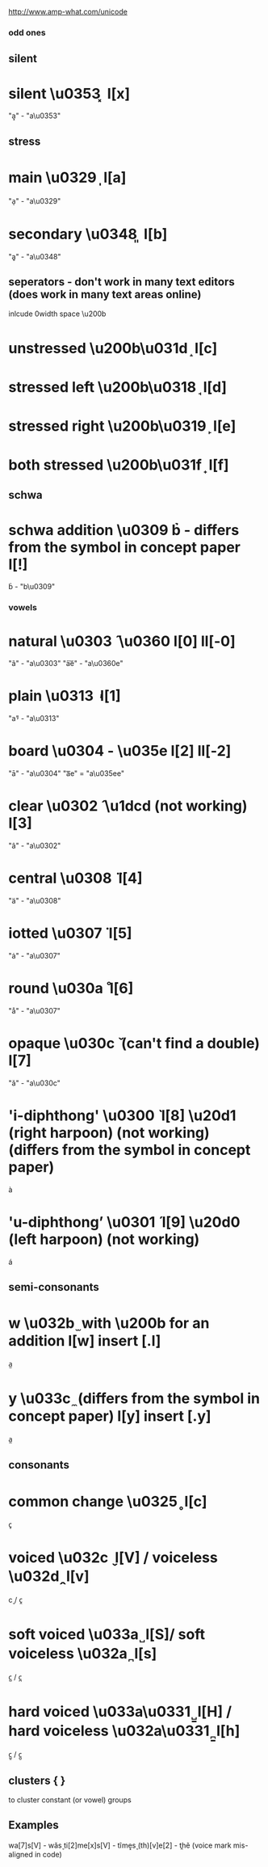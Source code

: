 http://www.amp-what.com/unicode

### odd ones

## silent 
# silent \u0353  ͓ l[x]
"a͓" - "a\u0353"

## stress
# main \u0329  ̩ l[a]
"a̩" - "a\u0329"

# secondary \u0348  ͈ l[b]
"a͈" - "a\u0348"

## seperators - don't work in many text editors (does work in many text areas online)
inlcude 0width space \u200b
# unstressed \u200b\u031d  ̝ l[c]

# stressed left \u200b\u0318  ̘ l[d]

# stressed right \u200b\u0319  ̙ l[e]

# both stressed \u200b\u031f  ̟ l[f]

## schwa 
# schwa addition \u0309 b̉ - differs from the symbol in concept paper l[!]
b̉ - "b\u0309"

### vowels

# natural \u0303  ̃ \u0360 l[0] ll[-0]
"ã" - "a\u0303" 
"a͠e" - "a\u0360e"

# plain \u0313  ̓ l[1]
"a̓" - "a\u0313"

# board \u0304 - \u035e l[2] ll[-2]
"ā" - "a\u0304"
"a͞e" = "a\u035ee"

# clear \u0302  ̂ \u1dcd (not working) l[3]
"â" - "a\u0302"

# central \u0308   ̈ l[4]
"ä" - "a\u0308"

# iotted \u0307  ̇ l[5]
"ȧ" - "a\u0307"

# round \u030a  ̊ l[6]
"å" - "a\u0307"

# opaque \u030c  ̌ (can't find a double) l[7]
"ǎ" - "a\u030c"

# 'i-diphthong' \u0300  ̀ l[8] \u20d1 (right harpoon) (not working) (differs from the symbol in concept paper)
à

# 'u-diphthong’ \u0301  ́ l[9] \u20d0 (left harpoon) (not working)
á

## semi-consonants

# w \u032b  ̫ with \u200b for an addition l[w] insert [.l]
a̫

# y \u033c  ̼ (differs from the symbol in concept paper) l[y] insert [.y]
a̼

## consonants

# common change \u0325  ̥ l[c]
c̥

# voiced \u032c  ̬ l[V] / voiceless \u032d  ̭ l[v]
c̬  / c̭

# soft voiced \u033a  ̺ l[S]/ soft voiceless \u032a  ̪ l[s]
c̺ / c̪

# hard voiced \u033a\u0331  ̺̱ l[H] / hard voiceless \u032a\u0331  ̪̱ l[h]
c̺̱ / c̪̱

## clusters { }
to cluster constant (or vowel) groups


## Examples

wa[7]s[V] - wǎs̬
ti[2]me[x]s[V] - tĩme͓s̬
(th)[v]e[2] -  t​̭hẽ (voice mark mis-aligned in code)